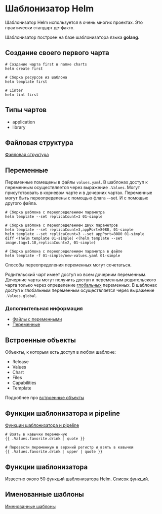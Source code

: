 # Шаблонизатор Helm 
Шаблонизатор Helm используется в очень многих проектах. Это практически стандарт де-факто. 

Шаблонизатор построен на базе шаблонизатора языка **golang**.

## Создание своего первого чарта

```shell script
# Создание чарта first в папке charts
helm create first

# Сборка ресурсов из шаблона 
helm template first

# Linter
helm lint first
```

## Типы чартов
- application
- library

## Файловая структура
[Файловая структура](https://helm.sh/docs/topics/charts/#the-chart-file-structure)

## Переменные
Переменные помещены в файлы `values.yaml`. В шаблонах доступ к переменным осуществляется через выражение `.Values`. 
Могут присутствовать в корневом чарте и в дочерних чартах.
Переменные могут быть переопределены с помощью флага --set. И с помощью другого файла.
```shell script
# Сборка шаблона с переопределением параметра
helm template --set replicaCount=3 01-simple

# Сборка шаблона с переопределением двух параметров
helm template --set replicaCount=3,appPort=8080, 01-simple
helm template --set replicaCount=3 --set appPort=8080 01-simple
diff <(helm template 01-simple) <(helm template --set image.tag=1.18,replicaCount=2, 01-simple)

# Сборка шаблона с переопределением параметра в файле
helm template -f 01-simple/new-values.yaml 01-simple
```
Способы переопределения переменных могут сочетаться.
  
Родительский чарт имеет доступ ко всем дочерним переменным. Дочерние чарты могут получить доступ к переменным родительского чарта только через определение [глобальных](https://helm.sh/docs/chart_template_guide/subcharts_and_globals/) переменных.
В шаблонах доступ к глобальным переменным осуществляется через выражение `.Values.global`.

### Дополнительная информация
- [Файлы с переменными](https://helm.sh/docs/chart_template_guide/values_files/)
- [Переменные](https://helm.sh/docs/chart_template_guide/variables/)


## Встроенные объекты
Объекты, к которым есть доступ в любом шаблоне:
- Release
- Values
- Chart
- Files 
- Capabilities
- Template

Подробнее про [встроенные объекты](https://helm.sh/docs/chart_template_guide/builtin_objects/)


## Функции шаблонизатора и pipeline
[Функции шаблонизатора и pipeline](https://helm.sh/docs/chart_template_guide/functions_and_pipelines/)

```
# Взять в кавычки переменную
{{ .Values.favorite.drink | quote }}

# Перевести переменную в верхний регистр и взять в кавычки
{{ .Values.favorite.drink | upper | quote }}
```

## Функции шаблонизатора
Известно около 50 функций шаблонизатора Helm. [Список функций](https://helm.sh/docs/chart_template_guide/function_list/).

## Именованные шаблоны
[Именованные шаблоны](https://helm.sh/docs/chart_template_guide/named_templates/)

